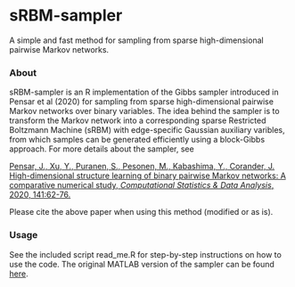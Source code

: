 # sRBM-sampler
A simple and fast method for sampling from sparse high-dimensional pairwise Markov networks.

### About ###

sRBM-sampler is an R implementation of the Gibbs sampler introduced in Pensar et al (2020) for sampling from sparse high-dimensional pairwise Markov networks over binary variables. The idea behind the sampler is to transform the Markov network into a corresponding sparse Restricted Boltzmann Machine (sRBM) with edge-specific Gaussian auxiliary varibles, from which samples can be generated efficiently using a block-Gibbs approach. For more details about the sampler, see

[Pensar, J., Xu, Y., Puranen, S., Pesonen, M., Kabashima, Y., Corander, J. High-dimensional structure learning of binary pairwise Markov networks: A comparative numerical study, _Computational Statistics & Data Analysis_, 2020, 141:62-76.](https://arxiv.org/abs/1901.04345)

Please cite the above paper when using this method (modified or as is).

### Usage ###
See the included script read_me.R for step-by-step instructions on how to use the code. The original MATLAB version of the sampler can be found [here](https://bitbucket.org/jopensar/srbm-sampler/).

